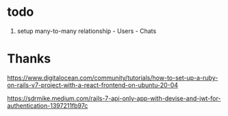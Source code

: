 # todo

1. setup many-to-many relationship - Users - Chats


# Thanks
https://www.digitalocean.com/community/tutorials/how-to-set-up-a-ruby-on-rails-v7-project-with-a-react-frontend-on-ubuntu-20-04

https://sdrmike.medium.com/rails-7-api-only-app-with-devise-and-jwt-for-authentication-1397211fb97c
